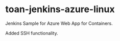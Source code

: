 # toan-jenkins-azure-linux
Jenkins Sample for Azure Web App for Containers.

Added SSH functionality.
